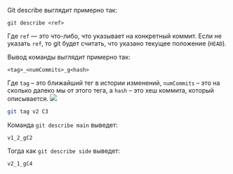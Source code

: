 Git describe выглядит примерно так:

`git describe <ref>`

Где `ref` — это что-либо, что указывает на конкретный коммит. Если не указать `ref`, то git будет считать, что указано текущее положение (`HEAD`).

Вывод команды выглядит примерно так:

`<tag>_<numCommits>_g<hash>`

Где `tag` – это ближайший тег в истории изменений, `numCommits` – это на сколько далеко мы от этого тега, а `hash` – это хеш коммита, который описывается.
![](Pasted%20image%2020230608150352.png)
```bash
git tag v2 C3
```
Команда `git describe main` выведет:

`v1_2_gC2`

Тогда как `git describe side` выведет:

`v2_1_gC4`